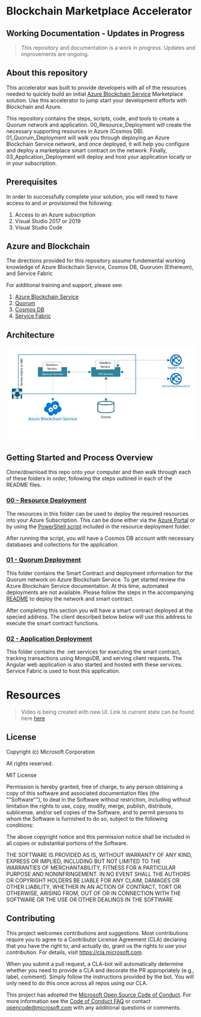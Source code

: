 # Blockchain Marketplace Accelerator

## Working Documentation - Updates in Progress
> This repository and documentation is a work in progress. Updates and improvements are ongoing.

## About this repository
This accelerator was built to provide developers with all of the resources needed to quickly build an initial [Azure Blockchain Service](https://azure.microsoft.com/en-us/services/blockchain-service/) Marketplace solution. Use this accelerator to jump start your development efforts with Blockchain and Azure.

This repository contains the steps, scripts, code, and tools to create a Quorum network and application. 00_Resource_Deployment will create the necessary supporting resources in Azure (Cosmos DB). 01_Quorum_Deployment will walk you through deploying an Azure Blockchain Service network, and once deployed, it will help you configure and deploy a marketplace smart contract on the network. Finally, 03_Application_Deployment will deploy and host your application locally or in your subscription.

## Prerequisites
In order to successfully complete your solution, you will need to have access to and or provisioned the following:
1. Access to an Azure subscription
2. Visual Studio 2017 or 2019
3. Visual Studio Code

## Azure and Blockchain
The directions provided for this repository assume fundemental working knowledge of Azure Blockchain Service, Cosmos DB, Quoruom (Ethereum), and Service Fabric

For additional training and support, please see:
 1. [Azure Blockchain Service](https://azure.microsoft.com/en-us/services/blockchain-service/)
 2. [Quorum](https://www.goquorum.com/)
 3. [Cosmos DB](https://docs.microsoft.com/en-us/azure/cosmos-db/introduction)
 4. [Service Fabric](https://azure.microsoft.com/en-us/services/service-fabric/)


## Architecture
![Architecture](./References/architecture.JPG)

## Getting Started and Process Overview
Clone/download this repo onto your computer and then walk through each of these folders in order, following the steps outlined in each of the README files.


### [00 - Resource Deployment](./00_Resource_Deployment)
The resources in this folder can be used to deploy the required resources into your Azure Subscription. This can be done either via the [Azure Portal](https://portal.azure.com) or by using the [PowerShell script](./00_Resource_Deployment/deploy.ps1) included in the resource deployment folder.

After running the script, you will have a Cosmos DB account with necessary databases and collections for the application.

### [01 - Quorum Deployment](./01_Quorum_Deployment)
This folder contains the Smart Contract and deployment information for the Quorum network on Azure Blockchain Service. To get started review the Azure Blockchain Service documentation. At this time, automated deployments are not available. Please follow the steps in the accompanying [README](./02_Application_Deployment/README.md) to deploy the network and smart contract.

After completing this section you will have a smart contract deployed at the specied address. The client described below below will use this address to execute the smart contract functions. 

### [02 - Application Deployment](./02_Application_Deployment)
This folder contains the .net services for executing the smart contract, tracking transactions using MongoDB, and serving client requests. The Angular web application is also started and hosted with these services. Service Fabric is used to host this application.

# Resources
> Video is being created with new UI. Link to current state can be found here [here](http://blockchain-marketplace.eastus.cloudapp.azure.com/)


## License
Copyright (c) Microsoft Corporation

All rights reserved.

MIT License

Permission is hereby granted, free of charge, to any person obtaining a copy of this software and associated documentation files (the ""Software""), to deal in the Software without restriction, including without limitation the rights to use, copy, modify, merge, publish, distribute, sublicense, and/or sell copies of the Software, and to permit persons to whom the Software is furnished to do so, subject to the following conditions:

The above copyright notice and this permission notice shall be included in all copies or substantial portions of the Software.

THE SOFTWARE IS PROVIDED AS IS, WITHOUT WARRANTY OF ANY KIND, EXPRESS OR IMPLIED, INCLUDING BUT NOT LIMITED TO THE WARRANTIES OF MERCHANTABILITY, FITNESS FOR A PARTICULAR PURPOSE AND NONINFRINGEMENT. IN NO EVENT SHALL THE AUTHORS OR COPYRIGHT HOLDERS BE LIABLE FOR ANY CLAIM, DAMAGES OR OTHER LIABILITY, WHETHER IN AN ACTION OF CONTRACT, TORT OR OTHERWISE, ARISING FROM, OUT OF OR IN CONNECTION WITH THE SOFTWARE OR THE USE OR OTHER DEALINGS IN THE SOFTWARE

## Contributing

This project welcomes contributions and suggestions.  Most contributions require you to agree to a
Contributor License Agreement (CLA) declaring that you have the right to, and actually do, grant us
the rights to use your contribution. For details, visit https://cla.microsoft.com.

When you submit a pull request, a CLA-bot will automatically determine whether you need to provide
a CLA and decorate the PR appropriately (e.g., label, comment). Simply follow the instructions
provided by the bot. You will only need to do this once across all repos using our CLA.

This project has adopted the [Microsoft Open Source Code of Conduct](https://opensource.microsoft.com/codeofconduct/).
For more information see the [Code of Conduct FAQ](https://opensource.microsoft.com/codeofconduct/faq/) or
contact [opencode@microsoft.com](mailto:opencode@microsoft.com) with any additional questions or comments.
